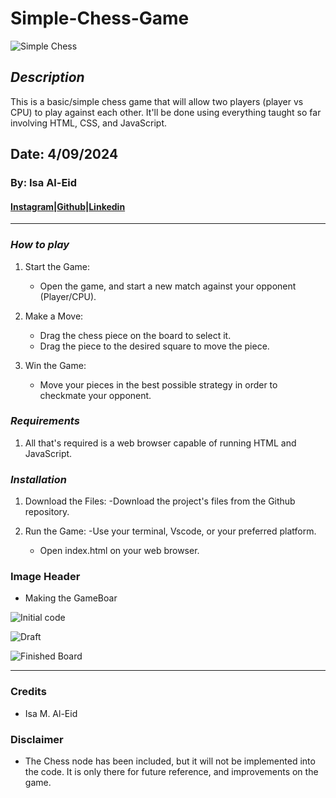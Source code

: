 # Simple-Chess-Game

![Simple Chess](https://i.imgur.com/RvG0bMo.png)

## **_Description_**

This is a basic/simple chess game that will allow two players (player vs CPU)  to play against each other.
It'll be done using everything taught so far involving HTML, CSS, and JavaScript.

## Date: 4/09/2024

### By: Isa Al-Eid

#### [Instagram](https://www.instagram.com/isa_aleid/?hl=en)|[Github](https://github.com/IsaAlEid)|[Linkedin](https://www.linkedin.com/in/isa-al-eid-478bb130a/)

---

### **_How to play_**

1. Start the Game:
   - Open the game, and start a new match against your opponent (Player/CPU).
  
2. Make a Move:
   - Drag the chess piece on the board to select it.
   - Drag the piece to the desired square to move the piece.

3. Win the Game:
   - Move your pieces in the best possible strategy in order to checkmate your opponent.

### **_Requirements_**

 1. All that's required is a web browser capable of running HTML and JavaScript.
  
### **_Installation_**

  1. Download the Files:
    -Download the project's files from the Github repository.

  2. Run the Game:
     -Use your terminal, Vscode, or your preferred platform.
     - Open index.html on your web browser.

 ### Image Header


- Making the GameBoar

![Initial code](https://i.imgur.com/khij4SX.png)

![Draft](https://i.imgur.com/8eUDsAP.png)

![Finished Board](https://i.imgur.com/l1q8xp8.png)

---

### Credits

- Isa M. Al-Eid

### Disclaimer 

- The Chess node has been included, but it will not be implemented into the code. It is only there for future reference, and improvements on the game.